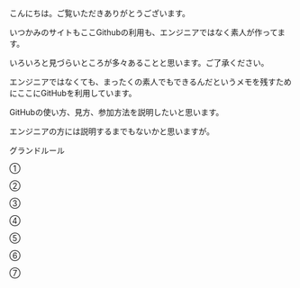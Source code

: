 こんにちは。ご覧いただきありがとうございます。

いつかみのサイトもここGithubの利用も、エンジニアではなく素人が作ってます。

いろいろと見づらいところが多々あることと思います。ご了承ください。

エンジニアではなくても、まったくの素人でもできるんだというメモを残すためにここにGitHubを利用しています。

GitHubの使い方、見方、参加方法を説明したいと思います。

エンジニアの方には説明するまでもないかと思いますが。

グランドルール

①

②

③

④

⑤

⑥

⑦

